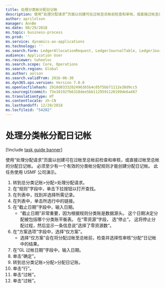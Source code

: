```yaml
---
title: 处理分类帐分配日记帐
description: 使用“处理分配请求”页面以创建可在过帐至总帐前检查和审核，或直接过帐至总帐的分配日记帐。
author: aprilolson
manager: AnnBe
ms.date: 08/29/2018
ms.topic: business-process
ms.prod: ''
ms.service: dynamics-ax-applications
ms.technology: ''
ms.search.form: LedgerAllocationRequest, LedgerJournalTable, LedgerJournalTransAllocation
audience: Application User
ms.reviewer: twheeloc
ms.search.scope: Core, Operations
ms.search.region: Global
ms.author: aolson
ms.search.validFrom: 2016-06-30
ms.dyn365.ops.version: Version 7.0.0
ms.openlocfilehash: 2918d0333202496365b4c05f5bb71112e38d9cc5
ms.sourcegitcommit: 73e10192fb6318dee5bb1129591120199de6a487
ms.translationtype: HT
ms.contentlocale: zh-CN
ms.lasthandoff: 12/20/2018
ms.locfileid: "54202"
---
```

# <a name="process-ledger-allocation-journal"></a>处理分类帐分配日记帐

[!include [task guide banner](../../includes/task-guide-banner.md)]

使用“处理分配请求”页面以创建可在过帐至总帐前检查和审核，或直接过帐至总帐的分配日记帐。 必须至少有一个有效的分类帐分配规则才能创建分配日记帐。 此任务使用 USMF 公司演示。

1. 转到总分类记账>分配>处理分配请求。
2. 在“规则”字段中，单击下拉按钮以打开查找。
3. 在列表中，找到并选择所需记录。
4. 在列表中，单击所选行中的链接。
5. 在“截止日期”字段中，输入日期。
    * “截止日期”非常重要，因为根据规则分类账是数据源头。 这个日期决定分配被包括哪个分类账平衡表。     在“零资源“字段， 选“停止”。 这将停止分配过程，然后显示一条信息说”选择了零资源数“。  
6. 在“方案选项”字段中，选择“仅方案”。
    * 选择“仅方案”会在将分配过帐至总帐前，检查并选择性审核“分配”日记帐中的结果。  
7. 在“GL 过帐日期”字段中，输入日期。
8. 单击“确定”。
9. 转到总分类记账>分配>分配日记账。
10. 单击“行”。
11. 单击“过帐”。
12. 单击“过帐”。

